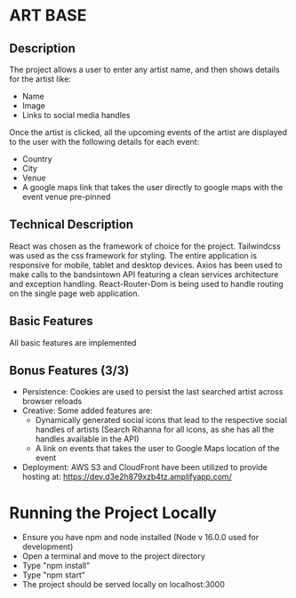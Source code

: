 # ART BASE

## Description
The project allows a user to enter any artist name, and then shows details for the artist like:
- Name
- Image
- Links to social media handles

Once the artist is clicked, all the upcoming events of the artist are displayed to the user with the following details for each event:
- Country
- City
- Venue
- A google maps link that takes the user directly to google maps with the event venue pre-pinned

## Technical Description
React was chosen as the framework of choice for the project. Tailwindcss was used as the css framework for styling. The entire application is responsive for mobile, tablet and desktop devices. Axios has been used to make calls to the bandsintown API featuring a clean services architecture and exception handling. React-Router-Dom is being used to handle routing on the single page web application.

## Basic Features
All basic features are implemented

## Bonus Features (3/3)
- Persistence: Cookies are used to persist the last searched artist across browser reloads
- Creative: Some added features are:
   - Dynamically generated social icons that lead to the respective social handles of artists (Search Rihanna for all icons, as she has all the handles available in the API)
   - A link on events that takes the user to Google Maps location of the event
- Deployment: AWS S3 and CloudFront have been utilized to provide hosting at: https://dev.d3e2h879xzb4tz.amplifyapp.com/

# Running the Project Locally
- Ensure you have npm and node installed (Node v 16.0.0 used for development)
- Open a terminal and move to the project directory
- Type "npm install"
- Type "npm start"
- The project should be served locally on localhost:3000

